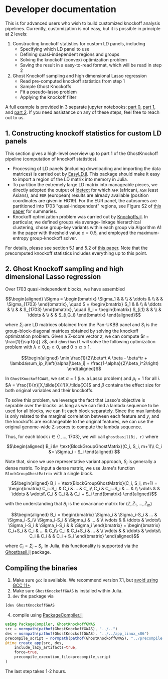 
# Developer documentation

This is for advanced users who wish to build customized knockoff analysis pipelines. Currently, customization is not easy, but it is possible in principle at 2 levels: 

1. Constructing knockoff statistics for custom LD panels, including
    + Specifying which LD panel to use
    + Defining quasi-independent regions and groups
    + Solving the knockoff (convex) optimization problem
    + Saving the result in a easy-to-read format, which will be read in step 2
2. Ghost Knockoff sampling and high dimensional Lasso regression
    + Read pre-computed knockoff statistics from step 1
    + Sample Ghost Knockoffs
    + Fit a pseudo-lasso problem
    + Applying the knockoff filter

A full example is provided in 3 separate jupyter notebooks: [part 0](https://github.com/biona001/ghostknockoff-gwas-reproducibility/blob/main/chu_et_al/ghostknockoff-part0.ipynb), [part 1](https://github.com/biona001/ghostknockoff-gwas-reproducibility/blob/main/chu_et_al/ghostknockoff-part1.ipynb), and [part 2](https://github.com/biona001/ghostknockoff-gwas-reproducibility/blob/main/chu_et_al/ghostknockoff-part2.ipynb). If you need assistance on any of these steps, feel free to reach out to us. 

## 1. Constructing knockoff statistics for custom LD panels

This section gives a high-level overview up to part 1 of the GhostKnockoff pipeline (computation of knockoff statistics). 

+ Processing of LD panels (including downloading and importing the data matrices) is carried out by [EasyLD.jl](https://github.com/biona001/EasyLD.jl). This package should make it easy to import a region of the LD matrix into memory in Julia. 
+ To partition the extremely large LD matrix into manageable pieces, we directly adopted the output of [ldetect](https://bitbucket.org/nygcresearch/ldetect-data/src/master/) for which `AFR` (african), `ASN` (east Asians), and `EUR` (european) results are already available (position coordinates are given in HG19). For the EUR panel, the autosomes are partitioned into 1703 "quasi-independent" regions, see Figure S2 of [this paper](https://arxiv.org/abs/2310.15069) for summaries. 
+ Knockoff optimization problem was carried out by [Knockoffs.jl](https://github.com/biona001/Knockoffs.jl). In particular, we defined groups via average-linkage hierarchical clustering, chose group-key variants within each group via Algorithm A1 in the paper with threshold value $c=0.5$, and employed the maximum-entropy group-knockoff solver.

For details, please see section 5.1 and 5.2 of [this paper](https://arxiv.org/pdf/2310.15069.pdf). Note that the precomputed knockoff statistics includes everything up to this point. 

## 2. Ghost Knockoff sampling and high dimensional Lasso regression

Over 1703 quasi-independent blocks, we have assembled
```math
\begin{aligned}
    \Sigma =
    \begin{bmatrix}
        \Sigma_1 & & \\
        & \ddots & \\
        & & \Sigma_{1703}
    \end{bmatrix}, \quad
    S = 
    \begin{bmatrix}
        S_1 & & \\
        & \ddots & \\
        & & S_{1703}
    \end{bmatrix}, \quad
    S_i = 
    \begin{bmatrix}
        S_{i,1} & & \\
        & \ddots & \\
        & & S_{i,G_i}
    \end{bmatrix}
\end{aligned}
```
where $\Sigma_i$ are LD matrices obtained from the Pan-UKBB panel and $S_i$ is the group-block-diagonal matrices obtained by solving the knockoff optimization problem. Given a Z-score vector $z$, we can compute $r = \frac{1}{\sqrt{n}} z$, and `ghostbasil` will solve the following optimization problem with $\lambda \ge 0, p_i \ge 0$, and $0 \le \alpha \le 1$.
```math
\begin{aligned}
    \min \frac{1}{2}\beta^t A \beta - \beta^tr + \lambda\sum_ip_i\left(\alpha|\beta_i| + \frac{1-\alpha}{2}\beta_i^2\right)
\end{aligned}
```
In `GhostKnockoffGWAS`, we set $\alpha = 1$ (i.e. a Lasso problem) and $p_i = 1$ for all $i$. $A = \frac{1}{n}[X,\tilde{X}]'[X,\tilde{X}]$ and $\beta$ contains the effect size for both original variables and their knockoffs. 

To solve this problem, we leverage the fact that Lasso's objective is seprable over the blocks: as long as we can find a lambda sequence to be used for all blocks, we can fit each block separately. Since the max lambda is only related to the marginal correlation between each feature and $y$, and the knockoffs are exchangeable to the original features, we can use the original genome-wide Z-scores to compute the lambda sequence. 

Thus, for each block $i \in \{1,...,1703\}$, we will call `ghostbasil(Bi, r)` where
```math
\begin{aligned}
    B_i &= \text{BlockGroupGhostMatrix}(C_i, S_i, m+1)\\
    C_i &= \Sigma_i - S_i
\end{aligned}  
```
Note that, since we use representative variant approach, $S_i$ is generally a dense matrix. To input a dense matrix, we use Jame's function `BlockGroupGhostMatrix` with a single block. 
```math
\begin{aligned}
    B_i = \text{BlockGroupGhostMatrix}(C_i, S_i, m+1) = 
    \begin{bmatrix}
        C_i+S_i & C_i & ... & C_i\\
        C_i & C_i+S_i & ... & \\
        \vdots & & \ddots & \vdots\\
        C_i & C_i & & C_i + S_i
    \end{bmatrix}
\end{aligned}
```
with the understanding that $B_i$ is the covariance matrix for $(Z, \tilde{Z}_1,...,\tilde{Z}_m)$
```math
\begin{aligned}
    B_i = 
    \begin{bmatrix}
        \Sigma_i & \Sigma_i-S_i & ... & \Sigma_i-S_i\\
        \Sigma_i-S_i & \Sigma_i & ... & \\
        \vdots & & \ddots & \vdots\\
        \Sigma_i-S_i & \Sigma_i-S_i & & \Sigma_i
    \end{bmatrix} = 
    \begin{bmatrix}
        C_i+S_i & C_i & ... & C_i\\
        C_i & C_i+S_i & ... & \\
        \vdots & & \ddots & \vdots\\
        C_i & C_i & & C_i + S_i
    \end{bmatrix}
\end{aligned}
```
where $C_i = \Sigma_i - S_i$. In Julia, this functionality is supported via the [Ghostbasil.jl](https://github.com/biona001/ghostbasil.jl) package. 

## Compiling the binaries

1. Make sure `gcc` is available. We recommend version 7.1, but [avoid using GCC 11+](https://github.com/JuliaPackaging/Yggdrasil/blob/0d38df8bc8ad10cff5fba1c19a5932a84286fcd2/CONTRIBUTING.md#compatibility-tips).
2. Make sure `GhostKnockoffGWAS` is installed within Julia. 
3. `dev` the package via
```julia
]dev GhostKnockoffGWAS
```
4. compile using [PackageCompiler.jl](https://github.com/JuliaLang/PackageCompiler.jl)
```julia
using PackageCompiler, GhostKnockoffGWAS
src = normpath(pathof(GhostKnockoffGWAS), "../..")
des = normpath(pathof(GhostKnockoffGWAS), "../../app_linux_x86")
precompile_script = normpath(pathof(GhostKnockoffGWAS), "../precompile.jl")
@time create_app(src, des, 
    include_lazy_artifacts=true, 
    force=true, 
    precompile_execution_file=precompile_script
)
```
The last step takes 1-2 hours. 
